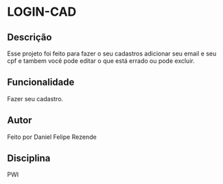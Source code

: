 # LOGIN-CAD
 
## Descrição
Esse projeto foi feito para fazer o seu cadastros adicionar seu email e seu cpf e tambem você pode editar o que está errado ou pode excluir.
 
## Funcionalidade
Fazer seu cadastro.
 
## Autor
Feito por Daniel Felipe Rezende
 
## Disciplina
PWI